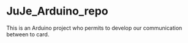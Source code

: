 JuJe_Arduino_repo
=================

This is an Arduino project who permits to develop our communication between to card.
